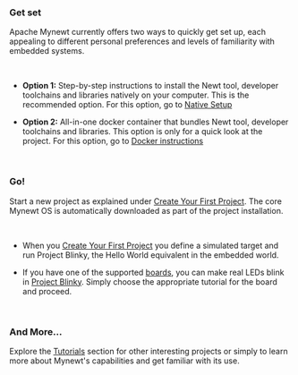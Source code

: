 ### Get set

Apache Mynewt currently offers two ways to quickly get set up, each appealing to different personal preferences and levels of familiarity with embedded systems.

<br>

*   **Option 1:** Step-by-step instructions to install the Newt tool, developer toolchains and libraries natively on your computer. This is the recommended option. For this option, go to [Native Setup](/latest/get_started/native_install/)

*   **Option 2:** All-in-one docker container that bundles Newt tool, developer toolchains and libraries. This option is only for a quick look at the project. For this option, go to [Docker instructions](/latest/get_started/docker.html)

<br>

### Go!

Start a new project as explained under [Create Your First Project](/latest/get_started/project_create.html). The core Mynewt OS is automatically downloaded as part of the project installation.

<br>

*   When you [Create Your First Project](/latest/get_started/project_create.html) you define a simulated target and run Project Blinky, the Hello World equivalent in the embedded world.

*   If you have one of the supported [boards](/#supported_boards), you can make real LEDs blink in [Project Blinky](/latest/tutorials/blinky/blinky.html). Simply choose the appropriate tutorial for the board and proceed.

<br>

### And More...

Explore the [Tutorials](/latest/tutorials/tutorials.html) section for other interesting projects or simply to learn more about Mynewt's capabilities and get familiar with its use.

<br>
